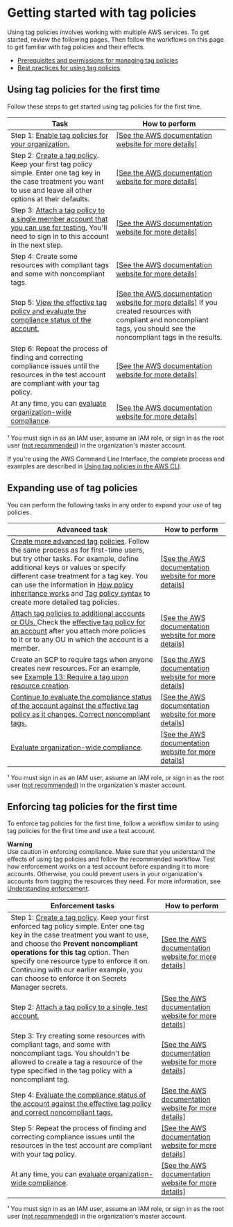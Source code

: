 # Getting started with tag policies<a name="tag-policies-getting-started"></a>

Using tag policies involves working with multiple AWS services\. To get started, review the following pages\. Then follow the workflows on this page to get familiar with tag policies and their effects\.
+ [Prerequisites and permissions for managing tag policies](orgs_manage_policies_tag-policies-prereqs.md)
+ [Best practices for using tag policies](orgs_manage_policies_tag-policies-best-practices.md)

## Using tag policies for the first time<a name="getting-started-first-time"></a>

Follow these steps to get started using tag policies for the first time\.


| Task | How to perform | 
| --- | --- | 
|  Step 1: [Enable tag policies for your organization\.](enable-tag-policies.md)  |  [\[See the AWS documentation website for more details\]](http://docs.aws.amazon.com/organizations/latest/userguide/tag-policies-getting-started.html)  | 
|  Step 2: [Create a tag policy](orgs_manage_policies_tag-policies-create.md)\.  Keep your first tag policy simple\. Enter one tag key in the case treatment you want to use and leave all other options at their defaults\.  |  [\[See the AWS documentation website for more details\]](http://docs.aws.amazon.com/organizations/latest/userguide/tag-policies-getting-started.html)  | 
|  Step 3: [Attach a tag policy to a single member account that you can use for testing\.](attach-tag-policy.md) You'll need to sign in to this account in the next step\.  |  [\[See the AWS documentation website for more details\]](http://docs.aws.amazon.com/organizations/latest/userguide/tag-policies-getting-started.html)  | 
| Step 4: Create some resources with compliant tags and some with noncompliant tags\. |  [\[See the AWS documentation website for more details\]](http://docs.aws.amazon.com/organizations/latest/userguide/tag-policies-getting-started.html)  | 
|  Step 5: [ View the effective tag policy and evaluate the compliance status of the account\.](https://docs.aws.amazon.com/ARG/latest/userguide/tag-policies-arg-finding-noncompliant-tags.html)  |  [\[See the AWS documentation website for more details\]](http://docs.aws.amazon.com/organizations/latest/userguide/tag-policies-getting-started.html) If you created resources with compliant and noncompliant tags, you should see the noncompliant tags in the results\.  | 
|  Step 6: Repeat the process of finding and correcting compliance issues until the resources in the test account are compliant with your tag policy\.  |  [\[See the AWS documentation website for more details\]](http://docs.aws.amazon.com/organizations/latest/userguide/tag-policies-getting-started.html)  | 
| At any time, you can [ evaluate organization\-wide compliance](https://docs.aws.amazon.com/ARG/latest/userguide/tag-policies-arg-evaluating-org-wide-compliance.html)\. | [\[See the AWS documentation website for more details\]](http://docs.aws.amazon.com/organizations/latest/userguide/tag-policies-getting-started.html) | 

¹ You must sign in as an IAM user, assume an IAM role, or sign in as the root user \([not recommended](https://docs.aws.amazon.com/IAM/latest/UserGuide/best-practices.html#lock-away-credentials)\) in the organization's master account\.

If you're using the AWS Command Line Interface, the complete process and examples are described in [Using tag policies in the AWS CLI](tag-policy-cli.md)\. 

## Expanding use of tag policies<a name="getting-started-more-advanced"></a>

You can perform the following tasks in any order to expand your use of tag policies\.


| Advanced task |  How to perform | 
| --- | --- | 
|  [Create more advanced tag policies](orgs_manage_policies_tag-policies-create.md)\. Follow the same process as for first\-time users, but try other tasks\. For example, define additional keys or values or specify different case treatment for a tag key\.  You can use the information in [How policy inheritance works](orgs_manage_policies-inheritance.md) and [Tag policy syntax](orgs_manage_policies_example-tag-policies.md#tag-policy-syntax-reference) to create more detailed tag policies\.  |  [\[See the AWS documentation website for more details\]](http://docs.aws.amazon.com/organizations/latest/userguide/tag-policies-getting-started.html)  | 
| [Attach tag policies to additional accounts or OUs\. ](attach-tag-policy.md) Check the [effective tag policy for an account](orgs_manage_policies_tag-policies-effective.md) after you attach more policies to it or to any OU in which the account is a member\. | [\[See the AWS documentation website for more details\]](http://docs.aws.amazon.com/organizations/latest/userguide/tag-policies-getting-started.html) | 
| Create an SCP to require tags when anyone creates new resources\. For an example, see [Example 13: Require a tag upon resource creation](orgs_manage_policies_example-scps.md#example-require-tag-on-create)\. |  [\[See the AWS documentation website for more details\]](http://docs.aws.amazon.com/organizations/latest/userguide/tag-policies-getting-started.html)  | 
| [ Continue to evaluate the compliance status of the account against the effective tag policy as it changes\. Correct noncompliant tags\. ](https://docs.aws.amazon.com/ARG/latest/userguide/tag-policies-arg-finding-noncompliant-tags.html) | [\[See the AWS documentation website for more details\]](http://docs.aws.amazon.com/organizations/latest/userguide/tag-policies-getting-started.html)  | 
| [ Evaluate organization\-wide compliance](https://docs.aws.amazon.com/ARG/latest/userguide/tag-policies-arg-evaluating-org-wide-compliance.html)\. | [\[See the AWS documentation website for more details\]](http://docs.aws.amazon.com/organizations/latest/userguide/tag-policies-getting-started.html) | 

¹ You must sign in as an IAM user, assume an IAM role, or sign in as the root user \([not recommended](https://docs.aws.amazon.com/IAM/latest/UserGuide/best-practices.html#lock-away-credentials)\) in the organization's master account\.

## Enforcing tag policies for the first time<a name="getting-started-enforcement"></a>

To enforce tag policies for the first time, follow a workflow similar to using tag policies for the first time and use a test account\.

**Warning**  
Use caution in enforcing compliance\. Make sure that you understand the effects of using tag policies and follow the recommended workflow\. Test how enforcement works on a test account before expanding it to more accounts\. Otherwise, you could prevent users in your organization's accounts from tagging the resources they need\. For more information, see [Understanding enforcement](orgs_manage_policies_tag-policies-enforcement.md)\. 


| Enforcement tasks |  How to perform | 
| --- | --- | 
|  Step 1: [Create a tag policy](orgs_manage_policies_tag-policies-create.md)\.  Keep your first enforced tag policy simple\. Enter one tag key in the case treatment you want to use, and choose the **Prevent noncompliant operations for this tag** option\. Then specify one resource type to enforce it on\. Continuing with our earlier example, you can choose to enforce it on Secrets Manager secrets\.  |  [\[See the AWS documentation website for more details\]](http://docs.aws.amazon.com/organizations/latest/userguide/tag-policies-getting-started.html)  | 
|  Step 2: [Attach a tag policy to a single, test account\.](attach-tag-policy.md)  |  [\[See the AWS documentation website for more details\]](http://docs.aws.amazon.com/organizations/latest/userguide/tag-policies-getting-started.html)  | 
| Step 3: Try creating some resources with compliant tags, and some with noncompliant tags\. You shouldn't be allowed to create a tag a resource of the type specified in the tag policy with a noncompliant tag\.  |  [\[See the AWS documentation website for more details\]](http://docs.aws.amazon.com/organizations/latest/userguide/tag-policies-getting-started.html)  | 
|  Step 4: [ Evaluate the compliance status of the account against the effective tag policy and correct noncompliant tags\. ](https://docs.aws.amazon.com/ARG/latest/userguide/tag-policies-arg-finding-noncompliant-tags.html)  |  [\[See the AWS documentation website for more details\]](http://docs.aws.amazon.com/organizations/latest/userguide/tag-policies-getting-started.html)  | 
|  Step 5: Repeat the process of finding and correcting compliance issues until the resources in the test account are compliant with your tag policy\.  |  [\[See the AWS documentation website for more details\]](http://docs.aws.amazon.com/organizations/latest/userguide/tag-policies-getting-started.html)  | 
| At any time, you can [ evaluate organization\-wide compliance](https://docs.aws.amazon.com/ARG/latest/userguide/tag-policies-arg-evaluating-org-wide-compliance.html)\. |  [\[See the AWS documentation website for more details\]](http://docs.aws.amazon.com/organizations/latest/userguide/tag-policies-getting-started.html) | 

¹ You must sign in as an IAM user, assume an IAM role, or sign in as the root user \([not recommended](https://docs.aws.amazon.com/IAM/latest/UserGuide/best-practices.html#lock-away-credentials)\) in the organization's master account\.
